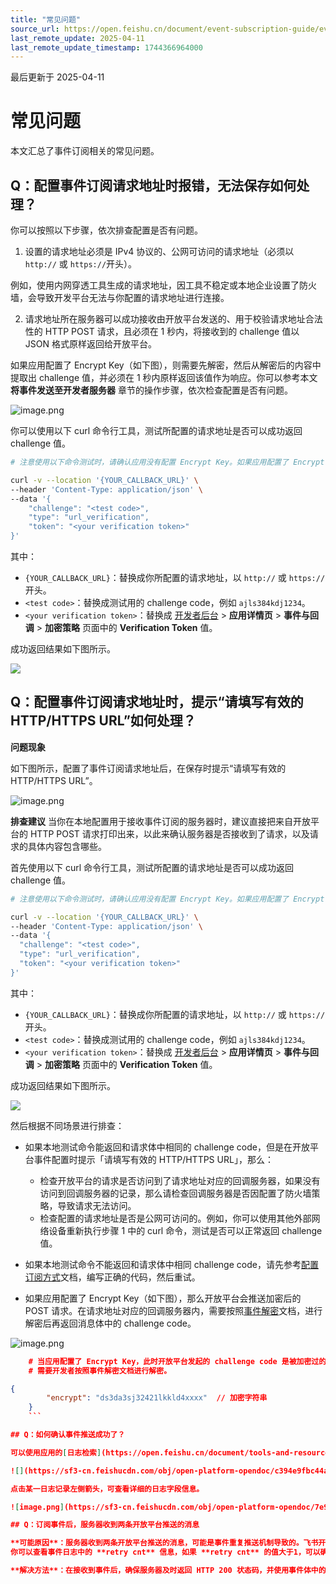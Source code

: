 ```yaml
---
title: "常见问题"
source_url: https://open.feishu.cn/document/event-subscription-guide/event-subscriptions/faq
last_remote_update: 2025-04-11
last_remote_update_timestamp: 1744366964000
---
```

最后更新于 2025-04-11

# 常见问题

本文汇总了事件订阅相关的常见问题。

## Q：配置事件订阅请求地址时报错，无法保存如何处理？

你可以按照以下步骤，依次排查配置是否有问题。

1. 设置的请求地址必须是 IPv4 协议的、公网可访问的请求地址（必须以 `http://` 或 `https://`开头）。

例如，使用内网穿透工具生成的请求地址，因工具不稳定或本地企业设置了防火墙，会导致开发平台无法与你配置的请求地址进行连接。

2. 请求地址所在服务器可以成功接收由开放平台发送的、用于校验请求地址合法性的 HTTP POST 请求，且必须在 1 秒内，将接收到的 challenge 值以 JSON 格式原样返回给开放平台。

如果应用配置了 Encrypt Key（如下图），则需要先解密，然后从解密后的内容中提取出 challenge 值，并必须在 1 秒内原样返回该值作为响应。你可以参考本文 **将事件发送至开发者服务器** 章节的操作步骤，依次检查配置是否有问题。

![image.png](https://sf3-cn.feishucdn.com/obj/open-platform-opendoc/d9f071e1e59747482afafe2c2db3d5f5_FPozCJtDUD.png?height=708&lazyload=true&maxWidth=600&width=2280)

你可以使用以下 curl 命令行工具，测试所配置的请求地址是否可以成功返回 challenge 值。

```bash
# 注意使用以下命令测试时，请确认应用没有配置 Encrypt Key。如果应用配置了 Encrypt Key，那么 HTTP 的请求包体会有加密。

curl -v --location '{YOUR_CALLBACK_URL}' \
--header 'Content-Type: application/json' \
--data '{
    "challenge": "<test code>",
    "type": "url_verification",
    "token": "<your verification token>"
}'
```
其中：

- `{YOUR_CALLBACK_URL}`：替换成你所配置的请求地址，以 `http://` 或 `https://` 开头。
- `<test code>`：替换成测试用的 challenge code，例如 `ajls384kdj1234`。
- `<your verification token>`：替换成 [开发者后台](https://open.feishu.cn/app) > **应用详情页** > **事件与回调** > **加密策略** 页面中的 **Verification Token** 值。

成功返回结果如下图所示。

![](https://sf3-cn.feishucdn.com/obj/open-platform-opendoc/b2ba36fd3588c069867a8ac5b62144f9_jaLkd92ft2.png?height=732&lazyload=true&maxWidth=600&width=2780)

## Q：配置事件订阅请求地址时，提示“请填写有效的 HTTP/HTTPS URL”如何处理？

**问题现象**

如下图所示，配置了事件订阅请求地址后，在保存时提示“请填写有效的 HTTP/HTTPS URL”。

![image.png](https://sf3-cn.feishucdn.com/obj/open-platform-opendoc/f624df97e52c455dbf904bb04a0c1743_8hbVzUILKS.png?height=854&lazyload=true&maxWidth=600&width=1632)

**排查建议**
当你在本地配置用于接收事件订阅的服务器时，建议直接把来自开放平台的 HTTP POST 请求打印出来，以此来确认服务器是否接收到了请求，以及请求的具体内容包含哪些。

首先使用以下 curl 命令行工具，测试所配置的请求地址是否可以成功返回 challenge 值。

```bash
# 注意使用以下命令测试时，请确认应用没有配置 Encrypt Key。如果应用配置了 Encrypt Key，那么 HTTP 的请求包体会有加密。

curl -v --location '{YOUR_CALLBACK_URL}' \
--header 'Content-Type: application/json' \
--data '{
  "challenge": "<test code>",
  "type": "url_verification",
  "token": "<your verification token>"
}'
```

其中：

- `{YOUR_CALLBACK_URL}`：替换成你所配置的请求地址，以 `http://` 或 `https://` 开头。
- `<test code>`：替换成测试用的 challenge code，例如 `ajls384kdj1234`。
- `<your verification token>`：替换成 [开发者后台](https://open.feishu.cn/app) > **应用详情页** > **事件与回调** > **加密策略** 页面中的 **Verification Token** 值。

成功返回结果如下图所示。

![](https://sf3-cn.feishucdn.com/obj/open-platform-opendoc/b2ba36fd3588c069867a8ac5b62144f9_jaLkd92ft2.png?height=732&lazyload=true&maxWidth=600&width=2780)

然后根据不同场景进行排查：

- 如果本地测试命令能返回和请求体中相同的 challenge code，但是在开放平台事件配置时提示「请填写有效的 HTTP/HTTPS URL」，那么：
 	- 检查开放平台的请求是否访问到了请求地址对应的回调服务器，如果没有访问到回调服务器的记录，那么请检查回调服务器是否因配置了防火墙策略，导致请求无法访问。
 	- 检查配置的请求地址是否是公网可访问的。例如，你可以使用其他外部网络设备重新执行步骤 1 中的 curl 命令，测试是否可以正常返回 challenge 值。

- 如果本地测试命令不能返回和请求体中相同 challenge code，请先参考[配置订阅方式](https://open.feishu.cn/document/ukTMukTMukTM/uYDNxYjL2QTM24iN0EjN/event-subscription-configure-/request-url-configuration-case)文档，编写正确的代码，然后重试。

- 如果应用配置了 Encrypt Key（如下图），那么开放平台会推送加密后的 POST 请求。在请求地址对应的回调服务器内，需要按照[事件解密](https://open.feishu.cn/document/ukTMukTMukTM/uYDNxYjL2QTM24iN0EjN/event-subscription-configure-/encrypt-key-encryption-configuration-case#679e4309)文档，进行解密后再返回消息体中的 challenge code。

![image.png](https://sf3-cn.feishucdn.com/obj/open-platform-opendoc/d9f071e1e59747482afafe2c2db3d5f5_FPozCJtDUD.png?height=708&lazyload=true&maxWidth=600&width=2280)

```json
    # 当应用配置了 Encrypt Key，此时开放平台发起的 challenge code 是被加密过的。
    # 需要开发者按照事件解密文档进行解密。

{
        "encrypt": "ds3da3sj32421lkkld4xxxx"  // 加密字符串
    }
    ```

## Q：如何确认事件推送成功了？

可以使用应用的[日志检索](https://open.feishu.cn/document/tools-and-resources/open-api-log-query#30d1c67a)功能查看事件推送的日志记录，返回状态 `SUCCESS` 表示推送成功。

![](https://sf3-cn.feishucdn.com/obj/open-platform-opendoc/c394e9fbc44a3991446e9dee4175ce1c_eElUSqBOlJ.png?height=1260&lazyload=true&maxWidth=600&width=2274)

点击某一日志记录左侧箭头，可查看详细的日志字段信息。

![image.png](https://sf3-cn.feishucdn.com/obj/open-platform-opendoc/7e990f4caf6cbb91588a449cdb61f8f2_aLxcYONsS3.png?height=1236&lazyload=true&maxWidth=600&width=2276)

## Q：订阅事件后，服务器收到两条开放平台推送的消息

**可能原因**：服务器收到两条开放平台推送的消息，可能是事件重复推送机制导致的。飞书开放平台在推送事件时，如果未在 **3 秒内**收到 HTTP 200 状态码的响应，会认为推送失败并重新推送事件，从而导致服务器收到重复的事件推送。
你可以查看事件日志中的 **retry cnt** 信息，如果 **retry cnt** 的值大于1，可以确定是事件重推引起。 

**解决方法**：在接收到事件后，确保服务器及时返回 HTTP 200 状态码，并使用事件体中的 event_id 字段去重。
